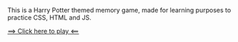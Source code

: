 This is a Harry Potter themed memory game, made for learning purposes to practice CSS, HTML and JS. 

[==>  Click here to play  <==](https://gabrieldt02.github.io/HarryPotterMemoryGame/)
